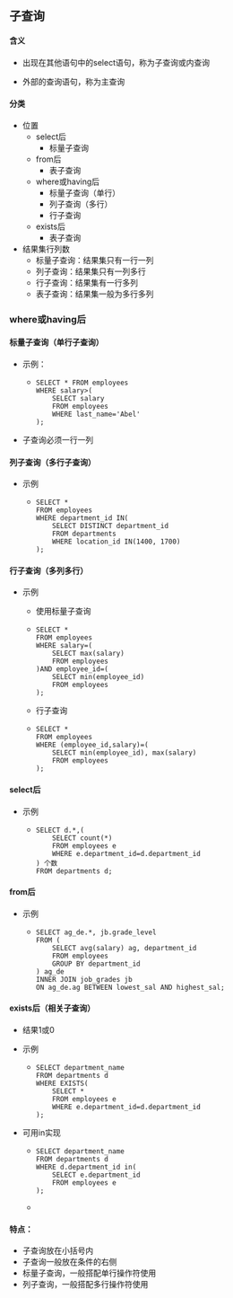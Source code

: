 ## 子查询

#### 含义

- 出现在其他语句中的select语句，称为子查询或内查询

- 外部的查询语句，称为主查询

#### 分类

- 位置
  - select后
    - 标量子查询
  - from后
    - 表子查询
  - where或having后
    - 标量子查询（单行）
    - 列子查询（多行）
    - 行子查询
  - exists后
    - 表子查询
- 结果集行列数
  - 标量子查询：结果集只有一行一列
  - 列子查询：结果集只有一列多行
  - 行子查询：结果集有一行多列
  - 表子查询：结果集一般为多行多列

### where或having后

#### 标量子查询（单行子查询）

- 示例：

  - ```mysql
    SELECT * FROM employees
    WHERE salary>(
    	SELECT salary
        FROM employees
        WHERE last_name='Abel'
    );
    ```

- 子查询必须一行一列

#### 列子查询（多行子查询）

- 示例

  - ```mysql
    SELECT * 
    FROM employees
    WHERE department_id IN(
    	SELECT DISTINCT department_id
        FROM departments
        WHERE location_id IN(1400, 1700)
    );
    ```

#### 行子查询（多列多行）

- 示例

  - 使用标量子查询

  - ```mysql
    SELECT *
    FROM employees
    WHERE salary=(
    	SELECT max(salary)
        FROM employees
    )AND employee_id=(
    	SELECT min(employee_id)
        FROM employees
    );
    ```

  - 行子查询

  - ```mysql
    SELECT *
    FROM employees
    WHERE (employee_id,salary)=(
    	SELECT min(employee_id), max(salary)
        FROM employees
    );
    ```

#### select后

- 示例

  - ```mysql
    SELECT d.*,(
    	SELECT count(*)
        FROM employees e
        WHERE e.department_id=d.department_id
    ) 个数
    FROM departments d;
    ```

#### from后

- 示例

  - ```mysql
    SELECT ag_de.*, jb.grade_level
    FROM (
    	SELECT avg(salary) ag, department_id
    	FROM employees
    	GROUP BY department_id
    ) ag_de
    INNER JOIN job_grades jb
    ON ag_de.ag BETWEEN lowest_sal AND highest_sal;
    ```



#### exists后（相关子查询）

- 结果1或0

- 示例

  - ```mysql
    SELECT department_name
    FROM departments d
    WHERE EXISTS(
    	SELECT *
        FROM employees e
        WHERE e.department_id=d.department_id
    );
    ```

- 可用in实现

  - ```mysql
    SELECT department_name
    FROM departments d
    WHERE d.department_id in(
    	SELECT e.department_id
        FROM employees e
    );
    ```

  - 

#### 特点：

- 子查询放在小括号内
- 子查询一般放在条件的右侧
- 标量子查询，一般搭配单行操作符使用
- 列子查询，一般搭配多行操作符使用

